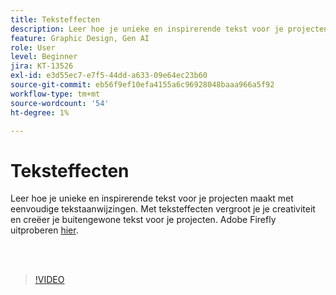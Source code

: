 ```yaml
---
title: Teksteffecten
description: Leer hoe je unieke en inspirerende tekst voor je projecten maakt met eenvoudige tekstaanwijzingen
feature: Graphic Design, Gen AI
role: User
level: Beginner
jira: KT-13526
exl-id: e3d55ec7-e7f5-44dd-a633-09e64ec23b60
source-git-commit: eb56f9ef10efa4155a6c96928048baaa966a5f92
workflow-type: tm+mt
source-wordcount: '54'
ht-degree: 1%

---
```


# Teksteffecten

Leer hoe je unieke en inspirerende tekst voor je projecten maakt met eenvoudige tekstaanwijzingen. Met teksteffecten vergroot je je creativiteit en creëer je buitengewone tekst voor je projecten. Adobe Firefly uitproberen [hier](https://firefly.adobe.com/).

<br> 

>[!VIDEO](https://video.tv.adobe.com/v/3420829?quality=12&learn=on&hidetitle=true)
